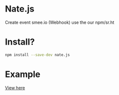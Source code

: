 # Nate.js
Create event smee.io (Webhook) use the our npm/sr.ht

# Install?
```sh
npm install --save-dev nate.js
```
# Example
[View here](./example)
